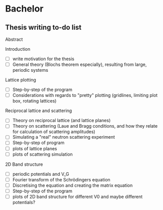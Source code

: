 # Bachelor

## Thesis writing to-do list

Abstract

Introduction
- [ ] write motivation for the thesis
- [ ] General theory (Blochs theorem especially), resulting from large, periodic systems

Lattice plotting
- [ ] Step-by-step of the program
- [ ] Considerations with regards to "pretty" plotting (gridlines, limiting plot box, rotating lattices)

Reciprocal lattice and scattering
- [ ] Theory on reciprocal lattice (and lattice planes)
- [ ] Theory on scattering (Laue and Bragg conditions, and how they relate for calculation of scattering amplitudes)
- [ ] Simulating a "real" neutron scattering experiment
- [ ] Step-by-step of program
- [ ] plots of lattice planes
- [ ] plots of scattering simulation

2D Band structure
- [ ] periodic potentials and V_G
- [ ] Fourier transform of the Schrödingers equation
- [ ] Discretising the equation and creating the matrix equation
- [ ] Step-by-step of the program
- [ ] plots of 2D band structure for different V0 and maybe different potentials?